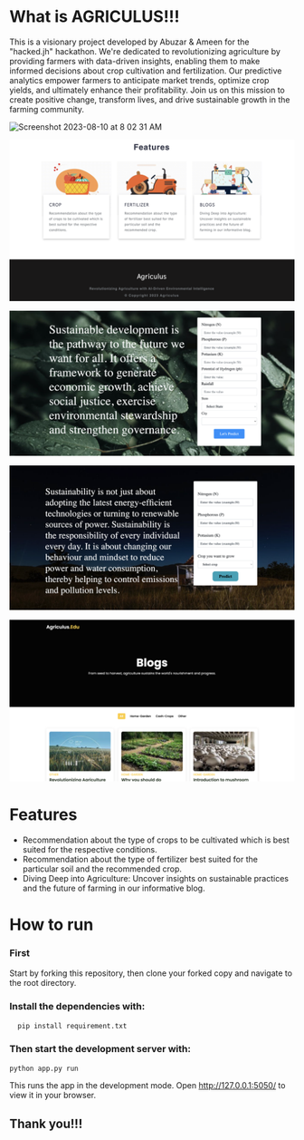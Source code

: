 # What is AGRICULUS!!!

This is a visionary project developed by Abuzar & Ameen for the "hacked.jh" hackathon. We're dedicated to revolutionizing agriculture by providing farmers with data-driven insights, enabling them to make informed decisions about crop cultivation and fertilization. Our predictive analytics empower farmers to anticipate market trends, optimize crop yields, and ultimately enhance their profitability. Join us on this mission to create positive change, transform lives, and drive sustainable growth in the farming community.

<img width="1440" alt="Screenshot 2023-08-10 at 8 02 31 AM" src="https://github.com/AmeenUrRehman/Agriculus/assets/83868776/8c4857c4-c2ba-4b05-bba0-46dc9dc27791">

![Alt text](<Screenshot 2023-08-10 at 8.19.16 AM.png>)

![Alt text](<Screenshot 2023-08-10 at 8.29.04 AM.png>)

![Alt text](<Screenshot 2023-08-10 at 8.29.20 AM.png>)

![Alt text](<Screenshot 2023-08-10 at 8.29.36 AM.png>)

# Features
 - Recommendation about the type of crops to be cultivated which is best suited for the respective conditions.
 - Recommendation about the type of fertilizer best suited for the particular soil and the recommended crop.
 - Diving Deep into Agriculture: Uncover insights on sustainable practices and the future of farming in our informative blog.






 

# How to run
### First
Start by forking this repository, then clone your forked copy and navigate to the root directory.
### Install the dependencies with:
      pip install requirement.txt
### Then start the development server with:
    python app.py run
This runs the app in the development mode. Open http://127.0.0.1:5050/ to view it in your browser.

## Thank you!!!

